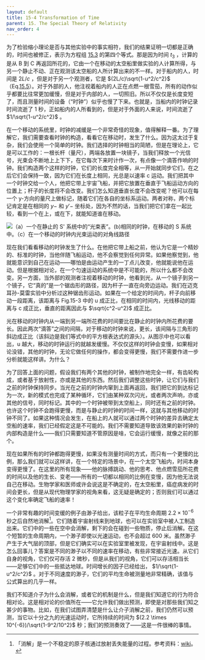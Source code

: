 ```yaml
---
layout: default
title: 15-4 Transformation of Time
parent: 15. The Special Theory of Relativity
nav_order: 4
---
```

为了检验缩小理论是否与其他实验中的事实相符，我们的结果证明一切都是正确的，时间也被修正，表示为方程组 [15.3](/volume-1/15-the-special-theory-of-relativity/15-2-the-lorentz-transformation.md#eq-5-3) 的第四个等式。那是因为时间 $t_3$ ，计算的是从 B 到 C 再返回所花的，它由一个在移动的太空船里做实验的人计算所得，与另一个静止不动、正在观测该太空船的人所计算出来的不一样。对于船内的人，时间是 $2L/c$ ，但是对于另一个观测者，它是 $(2L/c)\sqrt{1-u^2/c^2}$ （Eq.[15.5](/volume-1/15-the-special-theory-of-relativity/15-3-the-michelson-morley-experiment.md#eq-15-5)）。对于外部的人，他注视着船内的人正在点燃一根雪茄，所有的动作似乎都要比往常更加缓慢，但是对于内部的人，一切照旧。所以不仅仅是长度变短了，而且测量时间的设备（“时钟”）似乎也慢了下来。也就是，当船内的时钟记录时间流逝了 1 秒，正如船内的人所看到的，但是对于外面的人来说，时间流逝了 $1/\sqrt{1-u^2/c^2}$ 。

在一个移动的系统里，时钟的减缓是一个非常奇怪的现象，值得解释一番。为了理解它，我们需要查看时钟的构造，看看它在移动时，发生了什么。因为这太过于复杂，我们会使用一个简单的时钟。我们选择的时钟相当的简陋，但是在理论上，它是可以工作的：一根长杆（量尺），两端各放置一块镜子，当我们释放一个光信号，光束会不断地上上下下，在它每次下来时计作一次，有点像一个滴答作响的时钟。我们构造两个这样的时钟，它们的长度完全相等，从一开始就同步它们，在之后它们会保持一致，因为它们在长度上相同，光总是以速率 c 运动。我们把其中一个时钟交给一个人，他把它带上宇宙飞船，并把它放置在垂直于飞船运动方向的位置上；杆子的长度将不会改变。我们怎么知道垂直长度不会改变呢？他可以在每一个 y-方向的量尺上做标记，随着它们在各自的坐标系运动。两者对称，两个标记肯定是在相同的 $y-$ 和 $y'-$ 坐标处，因为不然的话，当我们把它们拿在一起比较，看到一个在上，或在下，就能知道谁在移动。

![（a）一个在静止的 S' 系统中的“光束表”。(b)相同的时钟，在移动的 S 系统中。（c）在一个移动的时钟内光束运动的对角线路径](/notes-of-feynman-lectures-on-physics/assets/volume-1/fig-15-3.png)

现在我们看看移动的时钟发生了什么。在他把它带上船之前，他认为它是一个精妙的、标准的时钟，当他伴随飞船运动，他不会察觉到任何异常。如果他察觉到，他就能意识到自己在运动——哪怕是由运动产生的一丁点儿改变，他就能说他在运动。但是根据相对论，在一个匀速运动的系统中是不可能的，所以什么都不会改变。另一方面，当外部的观测者注视着移动的时钟，他看到光，从一个镜子到另一个镜子，它“真的”是一个锯齿形的路径，因为杆子一直在向旁边运动。我们在迈克耳孙-莫雷实验中分析过这种锯齿形运动。如果在一个给定的时间内，杆子向前移动一段距离，该距离与 Fig.15-3 中的 u 成正比，在相同的时间内，光线移动的距离与 c 成正比，垂直的距离因此与 $\sqrt{c^2-u^2}$ 成正比。

光在移动的时钟内从一端到另一端所花费的时间要比在静止的时钟内所花费的要长。因此两次“滴答”之间的间隔，对于移动的时钟来说，更长，该间隔与三角形的斜边成正比（该斜边是我们等式中的平方根表达式的源头）。从图示中也可以看出，u 越大，移动的时钟运行的就越发缓慢。不仅仅这样的时钟会变慢，如果相对论没错，其他的时钟，无论它做任何的操作，都会变得更慢，我们不需要作进一步分析就能这样讲。为什么？

为了回答上面的问题，假设我们有两个其他的时钟，被制作地完全一样，有齿轮构成，或者基于放射性，亦或是其他的东西。然后我们调整这些时钟，让它们与我们之前的时钟保持同步。当光在之前的时钟内窜到上面再返回，我们把它的到达标记为一次，新的模式也完成了某种循环，它们由某种双次闪光，或者两次声响，亦或其他的信号，同时标记。其中的一个时钟被带到太空船上，同时还有之前的时钟。也许这个时钟不会跑得更慢，而是与静止的时钟的时间一样，这就与其他移动的时钟不同了。如果这种情况会发生，在船上的人就可以通过两个时钟的差异去确定太空船的速率，我们已经假定这是不可能的。我们不需要知道导致该效果的新时钟的内部构造是什么——我们只需要知道不管原因是啥，它会运行缓慢，就像之前的那个。

现在如果所有的时钟都跑得更慢，如果没有测量时间的方式，而只有一个更慢的比例，那么我们就可以这样讲，在一个特定的场景中，在一个太空飞船内，时间本身变得更慢了。在这里的所有现象——他的脉搏跳动、他的思考、他点燃雪茄所花费的时间以及他的生长、变老——所有的一切都以相同的比例在变慢，因为他无法说自己在移动。生物学家和医师或许会说这是不确定的，在太空船里，癌症病发的时间会更长，但是从现代物理学家的视角来看，这无疑是确定的；否则我们可以通过这个变化率确定飞船的速率！

一个非常有趣的时间变缓的例子由渺子给出，该粒子在平均生命周期 $2.2 \times 10^{-6}$ 秒之后自然地消解[^1]。它们随着宇宙射线来到地球，也可以在实验室中被人工制造出来。它们中的一些在空中会消解，剩下的会在碰到一些物质，停止后消解。在这个短暂的生命周期内，一个渺子即使以光速运动，也不会超过 600 米。虽然渺子产生于大气层的顶部，但是它们确实可以在实验室里被发现，在宇宙射线中。这是怎么回事儿？答案是不同的渺子以不同的速率在移动，有些非常接近光速。从它们自身的视角，它们仅可存活 2 微秒，但是从我们的视角，它们可以存活相当长——足够它们中的一些抵达地球。时间增长的因子已经给出， $1/\sqrt{1-u^2/c^2}$ 。对于不同速度的渺子，它们的平均生命被测量地非常精确，该值与公式算出的几乎一样。

我们不知道介子为什么会消解，或者它的机制是什么，但是我们知道它的行为符合相对论。这是相对论的价值所在——它允许我们做出预测，即使是对那些我们知之甚少的事物。比如，在我们试图弄清楚是什么让介子消解之前，我们仍然可以预测，当它以十分之九的光速运动时，它所持续的时间为 $(2.2 \times 10^{-6})/\sqrt{1-9^2/10^2}$ 秒；我们的预测奏效了——这是一件很棒的事情。

[^1]: 「消解」是一个不稳定的原子核通过放射丢失能量的过程。参考资料：[wiki](https://en.wikipedia.org/wiki/Radioactive_decay)。
